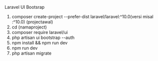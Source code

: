 Laravel UI Bootsrap 

1. composer create-project --prefer-dist laravel/laravel:^10.0(versi misal :^10.0) (projectawal)
2. cd (namaproject)
3. composer require laravel/ui
4. php artisan ui bootstrap --auth
5. npm install && npm run dev
6. npm run dev
7. php artisan migrate
